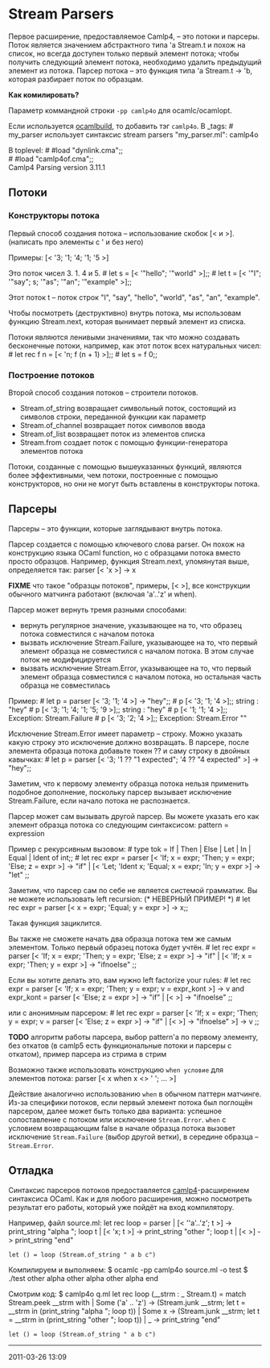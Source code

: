 # Stream Parsers

Первое расширение, предоставляемое Camlp4, – это потоки и парсеры. Поток
является значением абстрактного типа 'a Stream.t и похож на список, но
всегда доступен только первый элемент потока; чтобы получить следующий
элемент потока, необходимо удалить предыдущий элемент из потока. Парсер
потока – это функция типа 'a Stream.t → 'b, которая разбирает поток по
образцам.

**Как комилировать?**

Параметр коммандной строки `-pp camlp4o` для ocamlc/ocamlopt.

Если используется [ocamlbuild](camlunity.ru/ocamlbuild.html), то
добавить тэг `camlp4o`. В \_tags:
    # my_parser использует синтаксис stream parsers
    "my_parser.ml": camlp4o

В toplevel:
    # #load "dynlink.cma";;                                                                                                                    
    # #load "camlp4of.cma";;                                                                                                                   
            Camlp4 Parsing version 3.11.1

## Потоки

### Конструкторы потока

Первый способ создания потока – использование скобок [< и \>]. (написать
про элементы с ' и без него)

Примеры:
    [< '3; '1; '4; '1; '5 >]

Это поток чисел 3. 1. 4 и 5.
    # let s = [< '"hello"; '"world" >];;
    # let t = [< '"I"; '"say"; s; '"as"; '"an"; '"example" >];;

Этот поток t – поток строк "I", "say", "hello", "world", "as", "an",
"example".

Чтобы посмотреть (деструктивно) внутрь потока, мы использовам функцию
Stream.next, которая вынимает первый элемент из списка.

Потоки являются ленивыми значениями, так что можно создавать бесконечные
потоки, например, как этот поток всех натуральных чисел:
    # let rec f n = [< 'n; f (n + 1) >];;
    # let s = f 0;;

### Построение потоков

Второй способ создания потоков – строители потоков.

-   Stream.of\_string возвращает символьный поток, состоящий из символов
    строки, переданной функции как параметр
-   Stream.of\_channel возвращает поток символов ввода
-   Stream.of\_list возвращает поток из элементов списка
-   Stream.from создает поток с помощью функции-генератора элементов
    потока

Потоки, созданные с помощью вышеуказанных функций, являются более
эффективными, чем потоки, построенные с помощью конструкторов, но они не
могут быть вставлены в конструкторы потока.

## Парсеры

Парсеры – это функции, которые заглядывают внутрь потока.

Парсер создается с помощью ключевого слова parser. Он похож на
конструкцию языка OCaml function, но с образцами потока вместо просто
образцов. Например, функция Stream.next, упомянутая выше, определяется
так:
    parser [< 'x >] -> x

**FIXME** что такое "образцы потоков", примеры, [< \>], все конструкции
обычного матчинга работают (включая 'a'..'z' и when).

Парсер может вернуть тремя разными способами:

-   вернуть регулярное значение, указывающее на то, что образец потока
    совместился с началом потока
-   вызвать исключение Stream.Failure, указывающее на то, что первый
    элемент образца не совместился с началом потока. В этом случае поток
    не модифицируется
-   вызвать исключение Stream.Error, указывающее на то, что первый
    элемент образца совместился с началом потока, но остальная часть
    образца не совместилась

Пример:
    # let p = parser [< '3; '1; '4 >] -> "hey";;
    # p [< '3; '1; '4 >];;
    string : "hey"
    # p [< '3; '1; '4; '1; '5; '9 >];;
    string : "hey"
    # p [< '1; '1; '4 >];;
    Exception: Stream.Failure
    # p [< '3; '2; '4 >];;
    Exception: Stream.Error ""

Исключение Stream.Error имеет параметр – строку. Можно указать какую
строку это исключение должно возвращать. В парсере, после элемента
образца потока добавьте токен ?? и саму строку в двойных кавычках:
    # let p = parser [< '3; '1 ?? "1 expected"; '4 ?? "4 expected" >] -> "hey";;

Заметим, что к первому элементу образца потока нельзя применить подобное
дополнение, поскольку парсер вызывает исключение Stream.Failure, если
начало потока не распознается.

Парсер может сам вызывать другой парсер. Вы можете указать его как
элемент образца потока со следующим синтаксисом:
    pattern = expression

Пример с рекурсивным вызовом:
    # type tok = If | Then | Else | Let | In | Equal | Ident of int;;
    # let rec expr = parser
        [< 'If; x = expr; 'Then; y = expr; 'Else; z = expr >] -> "if"
      | [< 'Let; 'Ident x; 'Equal; x = expr; 'In; y = expr >] -> "let"
      ;;

Заметим, что парсер сам по себе не является системой грамматик. Вы не
можете использовать left recursion:
    (* НЕВЕРНЫЙ ПРИМЕР! *)
    # let rec expr = parser [< x = expr; 'Equal; y = expr >] -> x;;

Такая функция зациклится.

Вы также не сможете начать два образца потока тем же самым элементом.
Только первый образец потока будет учтён.
    # let rec expr = parser
        [< 'If; x = expr; 'Then; y = expr; 'Else; z = expr >] -> "if"
      | [< 'If; x = expr; 'Then; y = expr >] -> "ifnoelse"
      ;;

Если вы хотите делать это, вам нужно left factorize your rules:
    # let rec expr = parser
        [< 'If; x = expr; 'Then; y = expr; v = expr_kont >] -> v
      and expr_kont = parser
          [< 'Else; z = expr >] -> "if"
        | [< >] -> "ifnoelse"
      ;;

или с анонимным парсером:
    # let rec expr = parser
        [< 'If; x = expr; 'Then; y = expr;
           v = parser
               [< 'Else; z = expr >] -> "if"
             | [< >] -> "ifnoelse" >] -> v
      ;;

**TODO** алгоритм работы парсера, выбор pattern'а по первому элементу,
без откатов (в camlp5 есть функциональные потоки и парсеры с откатом),
пример парсера из стрима в стрим

Возможно также использовать конструкцию `when условие` для элементов
потока:
    parser
      [< x when x <> ' '; ... >]

Действие аналогично использованию `when` в обычном паттерн матчинге.
Из-за специфики потоков, если первый элемент потока был поглощён
парсером, далее может быть только два варианта: успешное сопоставление с
потоком или исключение `Stream.Error`. `when` с условием возвращающим
false в начале образца потока вызовет исключение `Stream.Failure` (выбор
другой ветки), в середине образца – `Stream.Error`.

## Отладка

Синтаксис парсеров потоков предоставляется
[camlp4](camlunity.ru/camlp4.html)-расширением синтаксиса OCaml. Как и
для любого расширения, можно посмотреть результат его работы, который
уже пойдёт на вход компилятору.

Например, файл source.ml:
    let rec loop = parser
      | [< ''a'..'z'; t >] -> print_string "alpha "; loop t
      | [< 'x; t >] -> print_string "other "; loop t
      | [< >] -> print_string "end"

    let () = loop (Stream.of_string " a b c")

Компилируем и выполняем:
    $ ocamlc -pp camlp4o source.ml -o test
    $ ./test
    other alpha other alpha other alpha end

Смотрим код:
    $ camlp4o q.ml
    let rec loop (__strm : _ Stream.t) =
      match Stream.peek __strm with
      | Some ('a' .. 'z') ->
          (Stream.junk __strm; let t = __strm in (print_string "alpha "; loop t))
      | Some x ->
          (Stream.junk __strm; let t = __strm in (print_string "other "; loop t))
      | _ -> print_string "end"
      
    let () = loop (Stream.of_string " a b c")

* * * * *

2011-03-26 13:09
